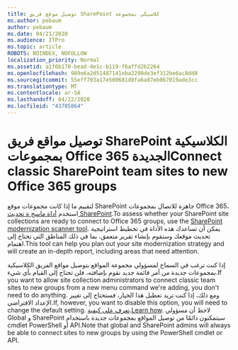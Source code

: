 ```yaml
---
title: توصيل موقع فريق SharePoint كلاسيكي بمجموعة
ms.author: pebaum
author: pebaum
ms.date: 04/21/2020
ms.audience: ITPro
ms.topic: article
ROBOTS: NOINDEX, NOFOLLOW
localization_priority: Normal
ms.assetid: a1f6b170-bead-4e1c-b119-f6affd2b2264
ms.openlocfilehash: 989e6a2d51487141eba2290de3ef312be6ac8dd8
ms.sourcegitcommit: 55eff703a17e500681d8fa6a87eb067019ade3cc
ms.translationtype: MT
ms.contentlocale: ar-SA
ms.lasthandoff: 04/22/2020
ms.locfileid: "43705864"
---
```

# <a name="connect-classic-sharepoint-team-sites-to-new-office-365-groups"></a><span data-ttu-id="c433e-102">توصيل مواقع فريق SharePoint الكلاسيكية بمجموعات Office 365 الجديدة</span><span class="sxs-lookup"><span data-stu-id="c433e-102">Connect classic SharePoint team sites to new Office 365 groups</span></span>

<span data-ttu-id="c433e-103">لتقييم ما إذا كانت مجموعات موقع SharePoint جاهزة للاتصال بمجموعات Office 365، استخدم [أداة ماسح ة تحديث SharePoint](https://go.microsoft.com/fwlink/?linkid=873066).</span><span class="sxs-lookup"><span data-stu-id="c433e-103">To assess whether your SharePoint site collections are ready to connect to Office 365 groups, use the [SharePoint modernization scanner tool](https://go.microsoft.com/fwlink/?linkid=873066).</span></span> <span data-ttu-id="c433e-104">يمكن أن تساعدك هذه الأداة في تخطيط استراتيجية تحديث موقعك وستقوم بإنشاء تقرير متعمق، بما في ذلك المناطق التي تحتاج إلى اهتمام.</span><span class="sxs-lookup"><span data-stu-id="c433e-104">This tool can help you plan out your site modernization strategy and will create an in-depth report, including areas that need attention.</span></span>
  
<span data-ttu-id="c433e-105">إذا كنت ترغب في السماح لمسؤولي مجموعة المواقع بتوصيل مواقع الفريق الكلاسيكية بمجموعات جديدة من أمر قائمة جديد نقوم بإضافته، فلن تحتاج إلى القيام بأي شيء.</span><span class="sxs-lookup"><span data-stu-id="c433e-105">If you want to allow site collection administrators to connect classic team sites to new groups from a new menu command we're adding, you don't need to do anything.</span></span> <span data-ttu-id="c433e-106">ومع ذلك، إذا كنت تريد تعطيل هذا الخيار، فستحتاج إلى تغيير الإعداد الافتراضي.</span><span class="sxs-lookup"><span data-stu-id="c433e-106">If, however, you want to disable this option, you will need to change the default setting.</span></span> <span data-ttu-id="c433e-107">[تعرف على كيفية](https://go.microsoft.com/fwlink/?linkid=2004316).</span><span class="sxs-lookup"><span data-stu-id="c433e-107">[Learn how](https://go.microsoft.com/fwlink/?linkid=2004316).</span></span> <span data-ttu-id="c433e-108">لاحظ أن مسؤولي Global و SharePoint سيتمكنون دائمًا من توصيل المواقع بمجموعات جديدة باستخدام cmdlet PowerShell أو API.</span><span class="sxs-lookup"><span data-stu-id="c433e-108">Note that global and SharePoint admins will always be able to connect sites to new groups by using the PowerShell cmdlet or API.</span></span>
  

